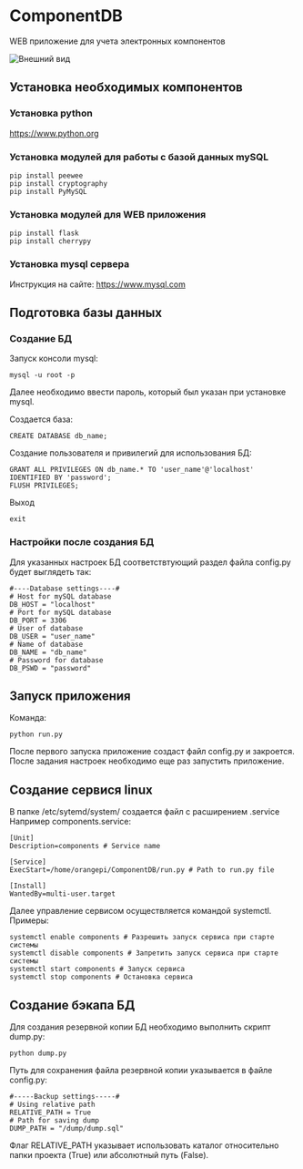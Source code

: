 # ComponentDB
WEB приложение для учета электронных компонентов

![Внешний вид](preview.png)

## Установка необходимых компонентов

### Установка python
https://www.python.org
### Установка модулей для работы с базой данных mySQL
```
pip install peewee
pip install cryptography
pip install PyMySQL
```

### Установка модулей для WEB приложения

```
pip install flask
pip install cherrypy
```
### Установка mysql сервера
Инструкция на сайте: https://www.mysql.com

## Подготовка базы данных
### Создание БД
Запуск консоли mysql:
```
mysql -u root -p
```
Далее необходимо ввести пароль, который был указан при установке mysql.

Создается база:
```
CREATE DATABASE db_name;
```
Создание пользователя и привилегий для использования БД:
```
GRANT ALL PRIVILEGES ON db_name.* TO 'user_name'@'localhost' IDENTIFIED BY 'password';
FLUSH PRIVILEGES;
```
Выход
```
exit
```

### Настройки после создания БД
Для указанных настроек БД соответствтующий раздел файла config.py будет выглядеть так:
```
#----Database settings----#
# Host for mySQL database
DB_HOST = "localhost"
# Port for mySQL database
DB_PORT = 3306
# User of database
DB_USER = "user_name"
# Name of database
DB_NAME = "db_name"
# Password for database
DB_PSWD = "password"

```

## Запуск приложения
Команда:
```
python run.py
```
После первого запуска приложение создаст файл config.py и закроется. После задания настроек необходимо еще раз запустить приложение.
## Создание сервися linux

В папке /etc/sytemd/system/ создается файл с расширением .service
Например components.service:
```
[Unit]
Description=components # Service name

[Service]
ExecStart=/home/orangepi/ComponentDB/run.py # Path to run.py file

[Install]
WantedBy=multi-user.target
```
Далее управление сервисом осуществляется командой systemctl.
Примеры:
```
systemctl enable components # Разрешить запуск сервиса при старте системы
systemctl disable components # Запретить запуск сервиса при старте системы
systemctl start components # Запуск сервиса
systemctl stop components # Остановка сервиса
```
## Создание бэкапа БД
Для создания резервной копии БД необходимо выполнить скрипт dump.py:
```
python dump.py
```
Путь для сохранения файла резервной копии указывается в файле config.py:

```
#-----Backup settings-----#
# Using relative path
RELATIVE_PATH = True
# Path for saving dump
DUMP_PATH = "/dump/dump.sql"
```

Флаг RELATIVE_PATH указывает использовать каталог относительно папки проекта (True) или абсолютный путь (False).